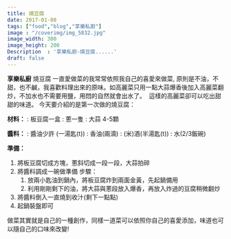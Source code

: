 ```yaml
---
title: 燒豆腐
date: 2017-01-08
tags: ["food","blog","享樂私廚"]
image : "/coverimg/img_5832.jpg"
image_width: 300
image_height: 200
Description  : '享樂私廚-燒豆腐......'
draft: false
---
```


**享樂私廚** 燒豆腐
一直愛做菜的我常常依照我自己的喜愛來做菜, 原則是不油，不甜，也不鹹，我喜歡料理出來的原味。如高麗菜只用一點大蒜爆香後加入高麗菜翻炒，不加水也不需要用鹽，用悶的自然就會出水了。  這樣的高麗菜卻可以吃出甜甜的味道。 
今天要介紹的是第一次做的燒豆腐： 

**材料：**
: 板豆腐一盒
: 蔥一隻 
: 大蒜 4-5顆 

**醬料：**
: 醬油少許 (一湯匙(t))
: 香油(兩滴)
: (米)酒(半湯匙(t)) 
: 水(2/3飯碗) 


**準備：**
1. 將板豆腐切成方塊，蔥斜切成一段一段，大蒜拍碎 
2. 將醬料調成一碗做準備 步驟： 
    1. 放兩小匙油到鍋內，將板豆腐炸到兩面金黃，先起鍋備用 
    2. 利用剛剛剩下的油，將大蒜與蔥段放入爆香，再放入炸過的豆腐稍微翻炒 
3. 將醬料倒入一直燒到收汁(剩下一點點) 
4. 起鍋裝盤即可 

做菜其實就是自己的一種創作，同樣一道菜可以依照你自己的喜愛添加，味道也可以隨自己的口味來改變!

